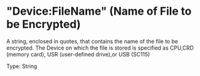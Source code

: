 # "Device:FileName" (Name of File to be Encrypted)

A string, enclosed in quotes, that contains the name of the file to be encrypted. The Device on which the file is stored is specified as CPU,CRD (memory card), USR (user-defined drive),or USB (SC115)

Type: String
